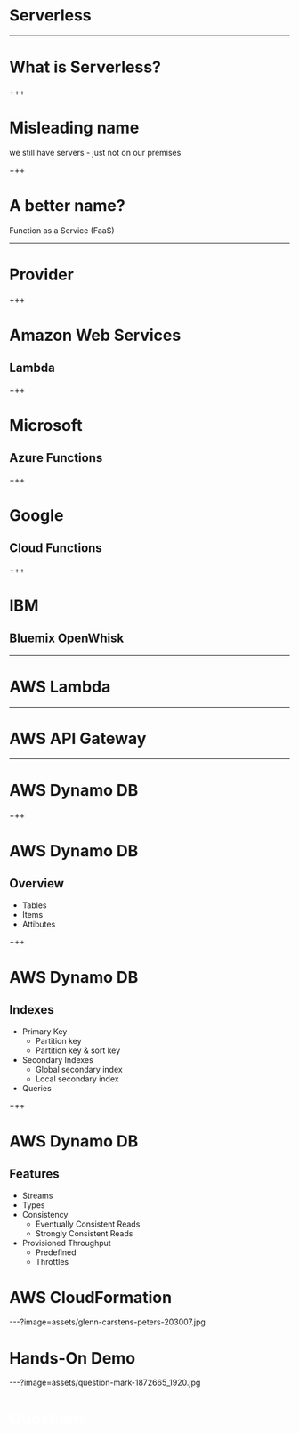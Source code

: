 # Serverless

---

# What is Serverless?

+++

# Misleading name

we still have servers - just not on our premises

+++

# A better name?

Function as a Service (FaaS)

---

# Provider

+++

# Amazon Web Services

## Lambda

+++

# Microsoft

## Azure Functions

+++

# Google

## Cloud Functions

+++

# IBM

## Bluemix OpenWhisk

---

# AWS Lambda

---

# AWS API Gateway

---

# AWS Dynamo DB

+++

# AWS Dynamo DB
## Overview

* Tables
* Items
* Attibutes

+++

# AWS Dynamo DB
## Indexes

* Primary Key
  * Partition key
  * Partition key & sort key
* Secondary Indexes
  * Global secondary index
  * Local secondary index
* Queries

+++

# AWS Dynamo DB
## Features

* Streams
* Types
* Consistency
  * Eventually Consistent Reads
  * Strongly Consistent Reads
* Provisioned Throughput
  * Predefined
  * Throttles


# AWS CloudFormation

---?image=assets/glenn-carstens-peters-203007.jpg

# Hands-On Demo

---?image=assets/question-mark-1872665_1920.jpg

# <span style='color:white'>Questions</span>

<!--

References:

question-mark-1872665_1920.jpg: https://pixabay.com/de/fragezeichen-wichtig-anmelden-1872665/
glenn-carstens-peters-203007.jpg: https://unsplash.com/@glenncarstenspeters?photo=npxXWgQ33ZQ


-->
